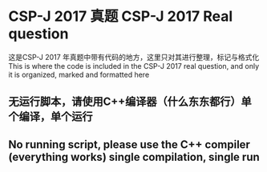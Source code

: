 # CSP-J 2017 真题              CSP-J 2017 Real question
这是CSP-J 2017 年真题中带有代码的地方，这里只对其进行整理，标记与格式化
This is where the code is included in the CSP-J 2017 real question, and only it is organized, marked and formatted here
## 无运行脚本，请使用C++编译器（什么东东都行）单个编译，单个运行
## No running script, please use the C++ compiler (everything works) single compilation, single run